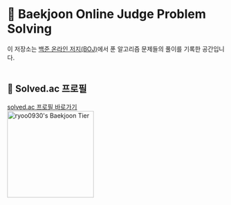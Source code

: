 # 📘 Baekjoon Online Judge Problem Solving

이 저장소는 [백준 온라인 저지(BOJ)](https://www.acmicpc.net/)에서 푼 알고리즘 문제들의 풀이를 기록한 공간입니다. <br><br>

## 🔗 Solved.ac 프로필

[solved.ac 프로필 바로가기](https://solved.ac/profile/ryoo0930)
<br>
<img
      src="http://mazassumnida.wtf/api/v2/generate_badge?boj=ryoo0930"
      height="200"
      alt="ryoo0930's Baekjoon Tier"
      />
